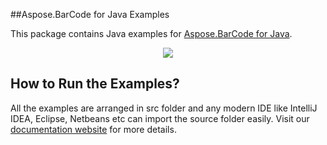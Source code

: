 ##Aspose.BarCode for Java Examples

This package contains Java examples for [Aspose.BarCode for Java](http://www.aspose.com/java/barcode-component.aspx).

<p align="center">
  <a title="Download complete Aspose.BarCode for Java source code" href="https://github.com/asposebarcode/Aspose_BarCode_Java/archive/master.zip">
	<img src="https://raw.github.com/AsposeExamples/java-examples-dashboard/master/images/downloadZip-Button-Large.png" />
  </a>
</p>

## How to Run the Examples?

All the examples are arranged in src folder and any modern IDE like IntelliJ IDEA, Eclipse, Netbeans etc can import the source folder easily. Visit our [documentation website](http://www.aspose.com/docs/display/barcodejava/How+to+Run+the+Examples) for more details.
